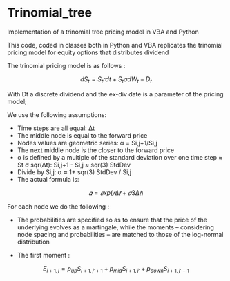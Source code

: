 # Trinomial_tree
Implementation of a trinomial tree pricing model in VBA and Python

This code, coded in classes both in Python and VBA replicates the trinomial pricing model for equity options that distributes dividend

The trinomial pricing model is as follows : 

$$
dS_t = S_t r dt + S_t \sigma dW_t - D_t
$$

With Dt a discrete dividend and the ex-div date is a parameter of the pricing model;

We use the following assumptions:
- Time steps are all equal: Δt
- The middle node is equal to the forward price
- Nodes values are geometric series: α = Si,j+1/Si,j
- The next middle node is the closer to the forward price
- α is defined by a multiple of the standard deviation over one time step ≈ St σ sqr(Δt):  Si,j+1 - Si,j ≈ sqr(3) StdDev
- Divide by Si,j: α ≈ 1+ sqr(3) StdDev / Si,j
- The actual formula is: 

$$ 
𝛼 = 𝑒xp(𝑟Δ𝑡+𝜎3Δ𝑡) 
$$

For each node we do the following : 
- The probabilities are specified so as to ensure that the price of the underlying evolves as a martingale, while the moments – considering node spacing and probabilities – are matched to those of the log-normal distribution

- The first moment : 

$$ 
E_{i+1,j} = p_{up} S_{i+1,j'+1} + p_{mid} S_{i+1,j'} + p_{down} S_{i+1,j'-1}
$$ 